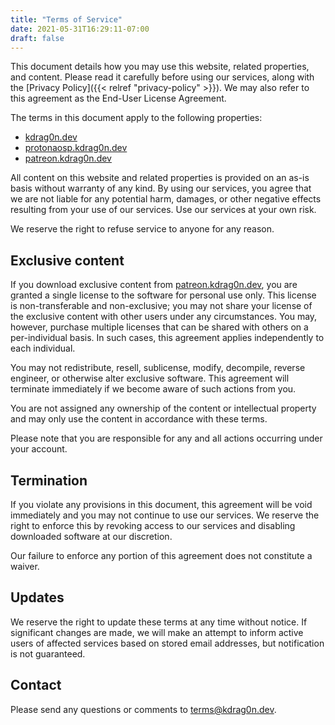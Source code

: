```yaml
---
title: "Terms of Service"
date: 2021-05-31T16:29:11-07:00
draft: false
---
```


This document details how you may use this website, related properties, and content. Please read it carefully before using our services, along with the [Privacy Policy]({{< relref "privacy-policy" >}}). We may also refer to this agreement as the End-User License Agreement.

The terms in this document apply to the following properties:

- [kdrag0n.dev](https://kdrag0n.dev/)
- [protonaosp.kdrag0n.dev](https://protonaosp.kdrag0n.dev/)
- [patreon.kdrag0n.dev](https://patreon.kdrag0n.dev/)

All content on this website and related properties is provided on an as-is basis without warranty of any kind. By using our services, you agree that we are not liable for any potential harm, damages, or other negative effects resulting from your use of our services. Use our services at your own risk.

We reserve the right to refuse service to anyone for any reason.

## Exclusive content

If you download exclusive content from [patreon.kdrag0n.dev](https://patreon.kdrag0n.dev/), you are granted a single license to the software for personal use only. This license is non-transferable and non-exclusive; you may not share your license of the exclusive content with other users under any circumstances. You may, however, purchase multiple licenses that can be shared with others on a per-individual basis. In such cases, this agreement applies independently to each individual.

You may not redistribute, resell, sublicense, modify, decompile, reverse engineer, or otherwise alter exclusive software. This agreement will terminate immediately if we become aware of such actions from you.

You are not assigned any ownership of the content or intellectual property and may only use the content in accordance with these terms.

Please note that you are responsible for any and all actions occurring under your account.

## Termination

If you violate any provisions in this document, this agreement will be void immediately and you may not continue to use our services. We reserve the right to enforce this by revoking access to our services and disabling downloaded software at our discretion.

Our failure to enforce any portion of this agreement does not constitute a waiver.

## Updates

We reserve the right to update these terms at any time without notice. If significant changes are made, we will make an attempt to inform active users of affected services based on stored email addresses, but notification is not guaranteed.

## Contact

Please send any questions or comments to terms@kdrag0n.dev.
